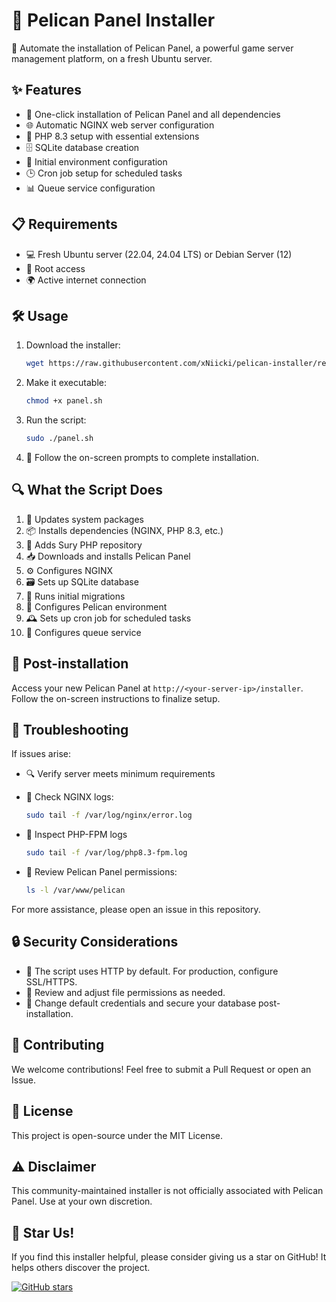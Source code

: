# 🦅 Pelican Panel Installer

🚀 Automate the installation of Pelican Panel, a powerful game server management platform, on a fresh Ubuntu server.

## ✨ Features

- 🔧 One-click installation of Pelican Panel and all dependencies
- 🌐 Automatic NGINX web server configuration
- 🐘 PHP 8.3 setup with essential extensions
- 🗄️ SQLite database creation
- 🔐 Initial environment configuration
- 🕒 Cron job setup for scheduled tasks
- 📊 Queue service configuration

## 📋 Requirements

- 💻 Fresh Ubuntu server (22.04, 24.04 LTS) or Debian Server (12)
- 🔑 Root access
- 🌍 Active internet connection

## 🛠 Usage

1. Download the installer:

   ```bash
   wget https://raw.githubusercontent.com/xNiicki/pelican-installer/refs/heads/main/panel.sh
   ```

2. Make it executable:

   ```bash
   chmod +x panel.sh
   ```

3. Run the script:

   ```bash
   sudo ./panel.sh
   ```

4. 🧭 Follow the on-screen prompts to complete installation.

## 🔍 What the Script Does

1. 🔄 Updates system packages
2. 📦 Installs dependencies (NGINX, PHP 8.3, etc.)
3. 🔑 Adds Sury PHP repository
4. 📥 Downloads and installs Pelican Panel
5. ⚙️ Configures NGINX
6. 🗃️ Sets up SQLite database
7. 🔨 Runs initial migrations
8. 🌈 Configures Pelican environment
9. 🕰️ Sets up cron job for scheduled tasks
10. 🚦 Configures queue service


## 🎉 Post-installation

Access your new Pelican Panel at ```http://<your-server-ip>/installer```. Follow the on-screen instructions to finalize setup.


## 🐛 Troubleshooting

If issues arise:

- 🔍 Verify server meets minimum requirements

- 📜 Check NGINX logs:
  ```bash
  sudo tail -f /var/log/nginx/error.log
  
- 🔬 Inspect PHP-FPM logs
  ```bash
  sudo tail -f /var/log/php8.3-fpm.log
- 👀 Review Pelican Panel permissions:
  ```bash
  ls -l /var/www/pelican

For more assistance, please open an issue in this repository.

## 🔒 Security Considerations

- 🔐 The script uses HTTP by default. For production, configure SSL/HTTPS.
- 👮 Review and adjust file permissions as needed.
- 🔑 Change default credentials and secure your database post-installation.

## 🤝 Contributing

We welcome contributions! Feel free to submit a Pull Request or open an Issue.

## 📜 License

This project is open-source under the MIT License.

## ⚠️ Disclaimer

This community-maintained installer is not officially associated with Pelican Panel. Use at your own discretion.

## 🌟 Star Us!

If you find this installer helpful, please consider giving us a star on GitHub! It helps others discover the project.

[![GitHub stars](https://img.shields.io/github/stars/xNiicki/pelican-installer.svg?style=social&label=Star)](https://github.com/xNiicki/pelican-installer)
